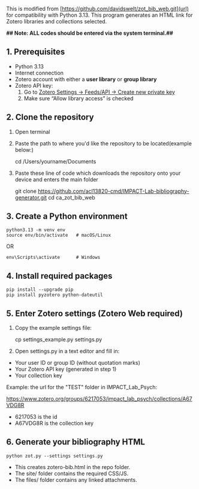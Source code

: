 This is modified from [https://github.com/davidswelt/zot_bib_web.git](url) for compatibility with Python 3.13.
This program generates an HTML link for Zotero libraries and collections selected.

**## Note: ALL codes should be entered via the system terminal.##**

## 1. Prerequisites
- Python 3.13 
- Internet connection
- Zotero account with either a **user library** or **group library**
- Zotero API key:
  1. Go to [Zotero Settings → Feeds/API → Create new private key](https://www.zotero.org/settings/keys)
  2. Make sure “Allow library access” is checked

## 2. Clone the repository 

1. Open terminal
2. Paste the path to where you'd like the repository to be located(example below:)
                 
   cd /Users/yourname/Documents

3. Paste these line of code which downloads the repository onto your device and enters the main folder

   git clone https://github.com/acl13820-cmd/IMPACT-Lab-bibliography-generator.git
   cd ca_zot_bib_web

## 3. Create a Python environment 

    python3.13 -m venv env
    source env/bin/activate   # macOS/Linux
 
  OR
    
    env\Scripts\activate      # Windows

## 4. Install required packages

    pip install --upgrade pip
    pip install pyzotero python-dateutil

## 5. Enter Zotero settings (Zotero Web required) 
1. Copy the example settings file:

    cp settings_example.py settings.py

2. Open settings.py in a text editor and fill in:
- Your user ID or group ID (without quotation marks)
- Your Zotero API key (generated in step 1)
- Your collection key

Example: the url for the "TEST" folder in IMPACT_Lab_Psych:

https://www.zotero.org/groups/6217053/impact_lab_psych/collections/A67VDG8R

- 6217053 is the id 
- A67VDG8R is the collection key

## 6. Generate your bibliography HTML

    python zot.py --settings settings.py

- This creates zotero-bib.html in the repo folder.
- The site/ folder contains the required CSS/JS.
- The files/ folder contains any linked attachments.


